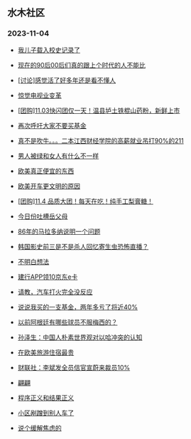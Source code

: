 ## 水木社区 
### 2023-11-04

+ [我儿子载入校史记录了](https://www.mysmth.net/nForum/article/ChildEducation/2303118)

+ [现在的90后00后们真的跟上个时代的人不能比](https://www.mysmth.net/nForum/article/WorkLife/3430697)

+ [[讨论]感觉活了好多年还是看不懂人](https://www.mysmth.net/nForum/article/FamilyLife/1766459309)

+ [惊觉电视业变革](https://www.mysmth.net/nForum/article/DigiHome/1245102)

+ [[团购]11.03快闪团仅一天！温县垆土铁棍山药粉，新鲜上市](https://www.mysmth.net/nForum/article/ADAgent_TG/1311867)

+ [再次呼吁大家不要买基金](https://www.mysmth.net/nForum/article/Stock/10693079)

+ [真不是吹牛。。。二本江西财经学院的高薪就业吊打90%的211](https://www.mysmth.net/nForum/article/GaoKao/542111)

+ [男人被绿和女人有什么不一样](https://www.mysmth.net/nForum/article/Divorce/2047049)

+ [欧美真正便宜的东西](https://www.mysmth.net/nForum/article/Travel/964536)

+ [欧美开车更文明的原因](https://www.mysmth.net/nForum/article/AutoWorld/1944716371)

+ [[团购]11.4 品质大团！每天在吃！纯手工梨膏糖！](https://www.mysmth.net/nForum/article/ADAgent_TG/1311964)

+ [今日份吐槽岳父母](https://www.mysmth.net/nForum/article/FamilyLife/1766460006)

+ [86年的马拉多纳说明一个问题](https://www.mysmth.net/nForum/article/WorldSoccer/18067014)

+ [韩国影史前三是不是杀人回忆寄生虫恐怖直播？](https://www.mysmth.net/nForum/article/Movie/3548732)

+ [不明白想法](https://www.mysmth.net/nForum/article/Divorce/2047191)

+ [建行APP领10京东e卡](https://www.mysmth.net/nForum/article/CouponsLife/4458790)

+ [请教，汽车打火完全没反应](https://www.mysmth.net/nForum/article/AutoWorld/1944717118)

+ [说说我买的一支基金，两年多亏了将近40%](https://www.mysmth.net/nForum/article/Stock/10693363)

+ [以前阿根廷有哪些球员不服梅西的？](https://www.mysmth.net/nForum/article/WorldSoccer/18067082)

+ [孙泽生：中国人朴素世界观对以哈冲突的认知](https://www.mysmth.net/nForum/article/Reader/737228)

+ [在欧美旅游住宿最贵](https://www.mysmth.net/nForum/article/Travel/965094)

+ [财联社：李斌发全员信官宣蔚来裁员10%](https://www.mysmth.net/nForum/article/GreenAuto/1399124)

+ [翩翩](https://www.mysmth.net/nForum/article/OldSongs/402360)

+ [程序正义和结果正义](https://www.mysmth.net/nForum/article/Tooooold/373484)

+ [小区剐蹭到别人车了](https://www.mysmth.net/nForum/article/AutoWorld/1944717014)

+ [说个缓解焦虑的](https://www.mysmth.net/nForum/article/ChildEducation/2304159)

